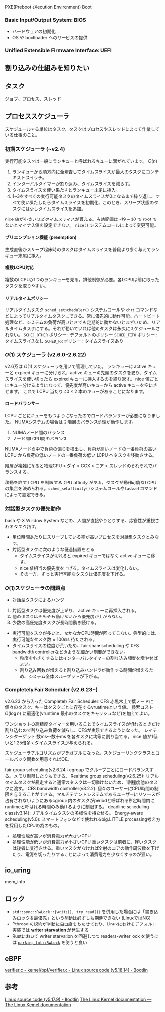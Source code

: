 PXE(Preboot eXecution Environment) Boot

### Basic Input/Output System: BIOS

- ハードウェアの初期化
- OS や bootloader へのサービスの提供

### Unified Extensible Firmware Interface: UEFI

## 割り込みの仕組みを知りたい

## タスク
ジョブ、プロセス、スレッド

## プロセススケジューラ
スケジュールする単位はタスク。タスクはプロセスやスレッドによって作業している仕事のこと。

### 初期スケジューラ (~v2.4)
実行可能タスクは一般にランキューと呼ばれるキューに繋がれています。
$O(n)$

1. ランキューから順方向に全走査してタイムスライスが最大のタスクにコンテキストスイッチ。
2. インターバルタイマーが割り込み、タイムスライスを減らす。
3. タイムスライスを使い果たすとランキュー末尾に挿入。
4. 1~3をすべての実行可能タスクのタイムスライスが0になるまで繰り返し、すべて使い果たしたらタイムスライスを初期化。このとき、スリープ状態のタスクには少しタイムスライスを追加。

nice 値が小さいほどタイムスライスが貰える。有効範囲は -19 ~ 20 で root でないとマイナス値を設定できない。 `nice()` システムコールによって変更可能。

#### プリエンプション機能 (preemption)
生成直後かスリープ起床時のタスクはタイムスライスを普段より多く与えてランキュー末尾に挿入。

#### 複数LCPU対応
複数のLCPUが1つのランキューを見る。排他制御が必要。各LCPUは前に取ったタスクを取りやすい。

#### リアルタイムポリシー
リアルタイムタスク
`sched_setscheduler()` システムコールや `chrt` コマンドなどによってリアルタイムタスクにできる。常に優先的に動作可能。ハートビート処理など、システムの負荷が高いときでも定期的に動かないとまずいため、リアルタイムタスクにする。それが動いていれば他のタスクは永久にスケジュールされない。
`SCHED_OTHER` ポリシー : デフォルトのポリシー
`SCHED_FIFO` ポリシー : タイムスライスなし
`SCHED_RR` ポリシー : タイムスライスあり

### $O(1)$ スケジューラ (v2.6.0~2.6.22)
v2.6系は $O(1)$ スケジューラを用いて管理していた。
ランキューは active キューと expired キューに分けられ、active キューの先頭のタスクを取り、タイムスライスを使い切ったら expired キューに挿入するのを繰り返す。
nice 値ごとにキュー分けるようになって、優先度が高いキューから active キューを空にさせます。
これで LCPU 当たり $40\times 2$ 本のキューがあることになります。

#### ロードバランサー
LCPU ごとにキューをもつようになったのでロードバランサーが必要になりました。
NUMAシステムの場合は 2 階層のバランス処理が動作します。

1. NUMAノード間のバランス
2. ノード間LCPU間のバランス

NUMAノードの中で負荷の偏りを検出し、負荷が高いノードの一番負荷の高い LCPU から負荷の低いノードの一番負荷の低い LCPU へタスクを移動させる。

階層が複雑になると物理CPU > ダイ > CCX > コア > スレッドのそれぞれでバランスする。

移動を許す LCPU を制限する CPU affinity がある。タスクが動作可能なLCPUの集合を決められる。`sched_setaffinity()`システムコールや`taskset`コマンドによって設定できる。

### 対話型タスクの優先動作
bash や X Window System などの、人間が直接やりとりする、応答性が重視されるタスク指す。

- 単位時間あたりにスリープしている率が高いプロセスを対話型タスクとみなす。
- 対話型タスクに次のような優遇措置をとる
	- タイムスライスが切れると expired キューではなく active キューに移す。
	- nice 値相当の優先度を上げる。タイムスライスは変化しない。
	- その一方、ずっと実行可能なタスクは優先度を下げる。


### $O(1)$スケジューラの問題点
- 対話型タスクによるハング
1. 対話型タスクは優先度が上がり、 active キューに再挿入される。
2. 他のタスクはそもそも動けないから優先度が上がらない。
3. 少数の高優先度タスクが長時間動き続ける。
- 実行可能タスクが多いと、なかなかCPU時間が回ってこない。典型的には、実行可能なタスク数 × 100ms 待たされる。
- タイムスライスの粒度が荒いため、fair share scheduling や CFS bandwidth controllerなどのような細かい制御ができない。
	- 粒度を小さくするにはインターバルタイマーの割り込み頻度を増やせばよい。
	- 割り込み回数が増えると割り込みハンドラが動作する時間が増えるため、システム全体スループットが下がる。

### Completely Fair Scheduler (v2.6.23~)
v2.6.23 から入った Completely Fair Scheduler: CFS 
赤黒木上で葉ノードに個々のタスク、キーはタスクごとに存在するvruntimeという値。
検索コスト $O(\log n)$ に最適化(vruntime 最小のタスクをキャッシュなど)を加えてよい。

ワンショットの高精度タイマーを用いることでタイムスライスが切れるときだけ割り込むので割り込み負荷を減らし、CFSが実現できるようになった。
レイテンシターゲット 数ms～数十ms を各タスクに均等に割り当てる。
nice 値が1低いと1.25倍多くタイムスライスが与えられる。

スケジューラアルゴリズムがプラガブルになった。スケジューリングクラスとコールバック関数を用意すればOK。

fair group scheduling(v2.6.24): cgroup でグループごとにロードバランスする。メモリ制限したりもできる。
Realtime group scheduling(v2.6.25): リアルタイムタスクが暴走すると通常のタスクは一切動けないため、1割程度他のタスクに渡す。
CFS bandwidth controller(v3.2.2): 個々のユーザーにCPU時間の制限を与えることができる。マルチテナントシステムであるユーザーにリソースが占有されないようにあるcgroup 内のタスクがperiodと呼ばれる所定時間内にruntimeと呼ばれる時間のみ動けるように制限する。
deadline scheduling class(v3.14): リアルタイムタスクの多様性を持たせる。
Energy-aware scheduling(v5.0): スマートフォンなどで使われるbig.LITTLE processing考え方を採用したCPUの為のもの。
- 処理性能が高いが消費電力が大きいCPU
- 処理性能が低いが消費電力が小さいCPU
重いタスクは前者に、軽いタスクは後者に実行させる。重いタスクがなければ全射のコアの動作周波数を下げたり、電源を切ったりすることによって消費電力を少なくするのが狙い。

## io_uring

mem_info

## ロック
- `std::sync::RwLock::{write(), try_read()}` を併用した場合には「書き込みロックを最優先」という挙動は必ずしも期待できない (LinuxではNG)
- Pthread の規約が挙動に自由度をもたせており、Linuxにおけるデフォルト実装では **writer starvation** が発生する
- Rustにおいて writer starvation を回避しつつ readers-writer lock を使うには [`parking_lot::RwLock`](https://docs.rs/parking_lot/latest/parking_lot/type.RwLock.html) を使うと良い


## eBPF
[verifier.c - kernel/bpf/verifier.c - Linux source code (v5.18.14) - Bootlin](https://elixir.bootlin.com/linux/v5.18.14/source/kernel/bpf/verifier.c#L10186)


## 参考
[Linux source code (v5.17.9) - Bootlin](https://elixir.bootlin.com/linux/v5.17.9/source)
[The Linux Kernel documentation — The Linux Kernel documentation](https://docs.kernel.org/)